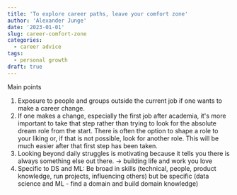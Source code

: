 ```yaml
---
title: 'To explore career paths, leave your comfort zone'
author: 'Alexander Junge'
date: '2023-01-01'
slug: career-comfort-zone
categories:
  - career advice
tags:
  - personal growth
draft: true
---
```


Main points

1. Exposure to people and groups outside the current job if one wants to make a career change.
2. If one makes a change, especially the first job after academia, it's more important to take that step rather than trying to look for the absolute dream role from the start. There is often the option to shape a role to your liking or, if that is not possible, look for another role. This will be much easier after that first step has been taken.
3. Looking beyond daily struggles is motivating because it tells you there is always something else out there. → building life and work you love
4. Specific to DS and ML: Be broad in skills (technical, people, product knowledge, run projects, influencing others) but be specific (data science and ML - find a domain and build domain knowledge)